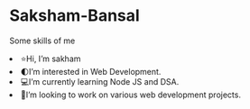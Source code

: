 # Saksham-Bansal
Some skills of me<br><li>
⭐Hi, I’m sakham <br></li><li>
🌓I’m interested in Web Development.<br></li><li>
💻I’m currently learning Node JS and  DSA.<br></li><li>
 🚀I’m looking to work on various  web development  projects.<br></li>
 
